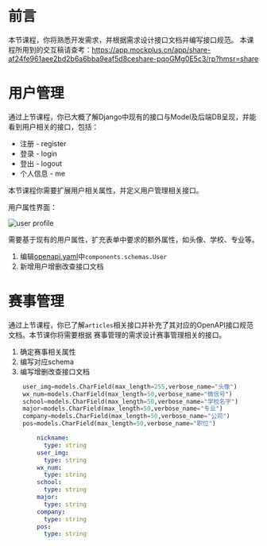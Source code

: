 # 前言

本节课程，你将熟悉开发需求，并根据需求设计接口文档并编写接口规范。
本课程所用到的交互稿请查考：https://app.mockplus.cn/app/share-af24fe961aee2bd2b6a6bba9eaf5d8ceshare-pqoGMg0E5c3/rp?hmsr=share

# 用户管理

通过上节课程，你已大概了解Django中现有的接口与Model及后端DB呈现，并能看到用户相关的接口，包括：
* 注册 - register
* 登录 - login
* 登出 - logout
* 个人信息 - me

本节课程你需要扩展用户相关属性，并定义用户管理相关接口。

用户属性界面：

![user profile](./images/task02-user-profile.png)

需要基于现有的用户属性，扩充表单中要求的额外属性，如头像、学校、专业等。

1. 编辑[openapi.yaml](./openapi.yaml)中`components.schemas.User`
2. 新增用户增删改查接口文档

# 赛事管理

通过上节课程，你已了解`articles`相关接口并补充了其对应的OpenAPI接口规范文档。本节课你将需要根据
赛事管理的需求设计赛事管理相关的接口。

1. 确定赛事相关属性
2. 编写对应schema
3. 编写增删改查接口文档

```python
    user_img=models.CharField(max_length=255,verbose_name="头像")
    wx_num=models.CharField(max_length=50,verbose_name="微信号")
    school=models.CharField(max_length=50,verbose_name="学校名字")
    major=models.CharField(max_length=50,verbose_name="专业")
    company=models.CharField(max_length=50,verbose_name="公司")
    pos=models.CharField(max_length=50,verbose_name="职位")
```

```yaml
        nickname:
          type: string
        user_img:
          type: string
        wx_num:
          type: string
        school:
          type: string
        major:
          type: string
        company:
          type: string
        pos:
          type: string
```

